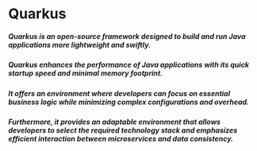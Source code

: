 # Quarkus

##### Quarkus is an open-source framework designed to build and run Java applications more lightweight and swiftly. 
##### Quarkus enhances the performance of Java applications with its quick startup speed and minimal memory footprint.
##### It offers an environment where developers can focus on essential business logic while minimizing complex configurations and overhead. 
##### Furthermore, it provides an adaptable environment that allows developers to select the required technology stack and emphasizes efficient interaction between microservices and data consistency.
